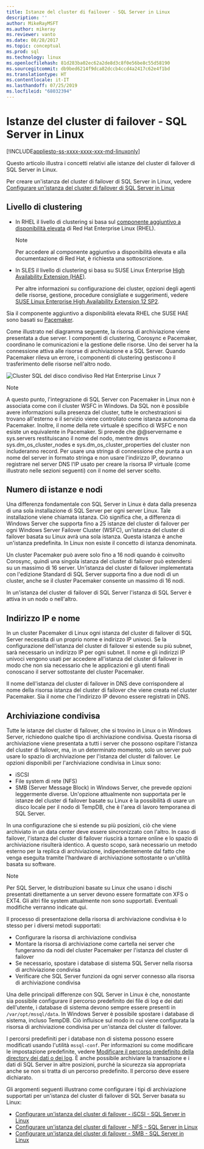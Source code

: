 ```yaml
---
title: Istanze del cluster di failover - SQL Server in Linux
description: ''
author: MikeRayMSFT
ms.author: mikeray
ms.reviewer: vanto
ms.date: 08/28/2017
ms.topic: conceptual
ms.prod: sql
ms.technology: linux
ms.openlocfilehash: 81d283ba02ec62a2de8d3c8f0e56be8c55d58190
ms.sourcegitcommit: db9bed6214f9dca82dccb4ccd4a2417c62e4f1bd
ms.translationtype: HT
ms.contentlocale: it-IT
ms.lasthandoff: 07/25/2019
ms.locfileid: "68032394"
---
```

# <a name="failover-cluster-instances---sql-server-on-linux"></a>Istanze del cluster di failover - SQL Server in Linux

[!INCLUDE[appliesto-ss-xxxx-xxxx-xxx-md-linuxonly](../includes/appliesto-ss-xxxx-xxxx-xxx-md-linuxonly.md)]

Questo articolo illustra i concetti relativi alle istanze del cluster di failover di SQL Server in Linux. 

Per creare un'istanza del cluster di failover di SQL Server in Linux, vedere [Configurare un'istanza del cluster di failover di SQL Server in Linux](sql-server-linux-shared-disk-cluster-configure.md)

## <a name="the-clustering-layer"></a>Livello di clustering

* In RHEL il livello di clustering si basa sul [componente aggiuntivo a disponibilità elevata](https://access.redhat.com/documentation/en-US/Red_Hat_Enterprise_Linux/6/pdf/High_Availability_Add-On_Overview/Red_Hat_Enterprise_Linux-6-High_Availability_Add-On_Overview-en-US.pdf) di Red Hat Enterprise Linux (RHEL). 

    > [!NOTE] 
    > Per accedere al componente aggiuntivo a disponibilità elevata e alla documentazione di Red Hat, è richiesta una sottoscrizione. 

* In SLES il livello di clustering si basa su SUSE Linux Enterprise [High Availability Extension (HAE)](https://www.suse.com/products/highavailability).

    Per altre informazioni su configurazione dei cluster, opzioni degli agenti delle risorse, gestione, procedure consigliate e suggerimenti, vedere [SUSE Linux Enterprise High Availability Extension 12 SP2](https://www.suse.com/documentation/sle-ha-12/index.html).

Sia il componente aggiuntivo a disponibilità elevata RHEL che SUSE HAE sono basati su [Pacemaker](https://clusterlabs.org/).

Come illustrato nel diagramma seguente, la risorsa di archiviazione viene presentata a due server. I componenti di clustering, Corosync e Pacemaker, coordinano le comunicazioni e la gestione delle risorse. Uno dei server ha la connessione attiva alle risorse di archiviazione e a SQL Server. Quando Pacemaker rileva un errore, i componenti di clustering gestiscono il trasferimento delle risorse nell'altro nodo.  

![Cluster SQL del disco condiviso Red Hat Enterprise Linux 7](./media/sql-server-linux-shared-disk-cluster-red-hat-7-configure/LinuxCluster.png) 


> [!NOTE]
> A questo punto, l'integrazione di SQL Server con Pacemaker in Linux non è associata come con il cluster WSFC in Windows. Da SQL non è possibile avere informazioni sulla presenza del cluster, tutte le orchestrazioni si trovano all'esterno e il servizio viene controllato come istanza autonoma da Pacemaker. Inoltre, il nome della rete virtuale è specifico di WSFC e non esiste un equivalente in Pacemaker. Si prevede che @@servername e sys.servers restituiscano il nome del nodo, mentre dmvs sys.dm_os_cluster_nodes e sys.dm_os_cluster_properties del cluster non includeranno record. Per usare una stringa di connessione che punta a un nome del server in formato stringa e non usare l'indirizzo IP, dovranno registrare nel server DNS l'IP usato per creare la risorsa IP virtuale (come illustrato nelle sezioni seguenti) con il nome del server scelto.

## <a name="number-of-instances-and-nodes"></a>Numero di istanze e nodi

Una differenza fondamentale con SQL Server in Linux è data dalla presenza di una sola installazione di SQL Server per ogni server Linux. Tale installazione viene chiamata istanza. Ciò significa che, a differenza di Windows Server che supporta fino a 25 istanze del cluster di failover per ogni Windows Server Failover Cluster (WSFC), un'istanza del cluster di failover basata su Linux avrà una sola istanza. Questa istanza è anche un'istanza predefinita. In Linux non esiste il concetto di istanza denominata. 

Un cluster Pacemaker può avere solo fino a 16 nodi quando è coinvolto Corosync, quindi una singola istanza del cluster di failover può estendersi su un massimo di 16 server. Un'istanza del cluster di failover implementata con l'edizione Standard di SQL Server supporta fino a due nodi di un cluster, anche se il cluster Pacemaker consente un massimo di 16 nodi.

In un'istanza del cluster di failover di SQL Server l'istanza di SQL Server è attiva in un nodo o nell'altro.

## <a name="ip-address-and-name"></a>Indirizzo IP e nome
In un cluster Pacemaker di Linux ogni istanza del cluster di failover di SQL Server necessita di un proprio nome e indirizzo IP univoci. Se la configurazione dell'istanza del cluster di failover si estende su più subnet, sarà necessario un indirizzo IP per ogni subnet. Il nome e gli indirizzi IP univoci vengono usati per accedere all'istanza del cluster di failover in modo che non sia necessario che le applicazioni e gli utenti finali conoscano il server sottostante del cluster Pacemaker.

Il nome dell'istanza del cluster di failover in DNS deve corrispondere al nome della risorsa istanza del cluster di failover che viene creata nel cluster Pacemaker.
Sia il nome che l'indirizzo IP devono essere registrati in DNS.

## <a name="shared-storage"></a>Archiviazione condivisa
Tutte le istanze del cluster di failover, che si trovino in Linux o in Windows Server, richiedono qualche tipo di archiviazione condivisa. Questa risorsa di archiviazione viene presentata a tutti i server che possono ospitare l'istanza del cluster di failover, ma, in un determinato momento, solo un server può usare lo spazio di archiviazione per l'istanza del cluster di failover. Le opzioni disponibili per l'archiviazione condivisa in Linux sono:

- iSCSI
- File system di rete (NFS)
- SMB (Server Message Block) in Windows Server, che prevede opzioni leggermente diverse. Un'opzione attualmente non supportata per le istanze del cluster di failover basate su Linux è la possibilità di usare un disco locale per il nodo di TempDB, che è l'area di lavoro temporanea di SQL Server.

In una configurazione che si estende su più posizioni, ciò che viene archiviato in un data center deve essere sincronizzato con l'altro. In caso di failover, l'istanza del cluster di failover riuscirà a tornare online e lo spazio di archiviazione risulterà identico. A questo scopo, sarà necessario un metodo esterno per la replica di archiviazione, indipendentemente dal fatto che venga eseguita tramite l'hardware di archiviazione sottostante o un'utilità basata su software. 

>[!NOTE]
>Per SQL Server, le distribuzioni basate su Linux che usano i dischi presentati direttamente a un server devono essere formattate con XFS o EXT4. Gli altri file system attualmente non sono supportati. Eventuali modifiche verranno indicate qui.

Il processo di presentazione della risorsa di archiviazione condivisa è lo stesso per i diversi metodi supportati:

- Configurare la risorsa di archiviazione condivisa
- Montare la risorsa di archiviazione come cartella nei server che fungeranno da nodi del cluster Pacemaker per l'istanza del cluster di failover
- Se necessario, spostare i database di sistema SQL Server nella risorsa di archiviazione condivisa
- Verificare che SQL Server funzioni da ogni server connesso alla risorsa di archiviazione condivisa

Una delle principali differenze con SQL Server in Linux è che, nonostante sia possibile configurare il percorso predefinito dei file di log e dei dati dell'utente, i database di sistema devono sempre essere presenti in `/var/opt/mssql/data`. In Windows Server è possibile spostare i database di sistema, incluso TempDB. Ciò influisce sul modo in cui viene configurata la risorsa di archiviazione condivisa per un'istanza del cluster di failover.

I percorsi predefiniti per i database non di sistema possono essere modificati usando l'utilità `mssql-conf`. Per informazioni su come modificare le impostazione predefinite, vedere [Modificare il percorso predefinito della directory dei dati o dei log](sql-server-linux-configure-mssql-conf.md#datadir). È anche possibile archiviare la transazione e i dati di SQL Server in altre posizioni, purché la sicurezza sia appropriata anche se non si tratta di un percorso predefinito. Il percorso deve essere dichiarato.

Gli argomenti seguenti illustrano come configurare i tipi di archiviazione supportati per un'istanza del cluster di failover di SQL Server basata su Linux:

- [Configurare un'istanza del cluster di failover - iSCSI - SQL Server in Linux](sql-server-linux-shared-disk-cluster-configure-iscsi.md)
- [Configurare un'istanza del cluster di failover - NFS - SQL Server in Linux](sql-server-linux-shared-disk-cluster-configure-nfs.md)
- [Configurare un'istanza del cluster di failover - SMB - SQL Server in Linux](sql-server-linux-shared-disk-cluster-configure-smb.md)
